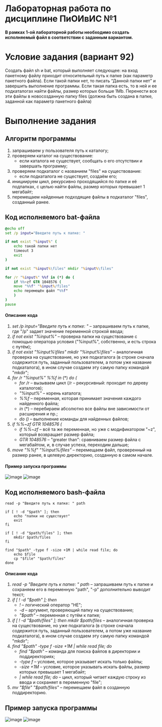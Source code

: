 # Лабораторная работа по дисциплине ПиОИвИС №1
**В рамках 1-ой лабораторной работы необходимо создать исполняемый файл в соответствии с заданным вариантом.**
# Условие задания (вариант 92)
Создать файл sh и bat, который выполняет следующее:
на вход пакетному файлу приходит относительный путь к папке (как параметр пакетного файла). Если такой папки нет, то писать “Данной папки нет” и завершить выполнение программы. Если такая папка есть, то в ней и ее подкаталогах найти файлы, размер которых больше 1Mb. Перенести все эти файлы в новосозданную папку files (должна быть создана в папке, заданной как параметр пакетного файла)

# Выполнение задания
## Алгоритм программы
1. запрашиваем у пользователя путь к каталогу;
2. проверяем каталог на существованиe:
   - если каталога не существует, сообщать о его отсутствии и завершать программу;
3. проверяем подкаталог с названием "files" на существование:
   - если подкаталога не существует, создаём его;
4. инициируем цикл, рекурсивно проходящийся по папке и её подпапках, с целью найти файлы, размер которых превышает 1 мегабайт;
5. перемещаем найденные подходящие файлы в подкаталог "files", созданный ранее.

## **Код исполняемого bat-файла**
```bat
@echo off
set /p input="Введите путь к папке: "

if not exist "%input%" (
	echo такой папки нет
	timeout 3
	exit
)

if not exist "%input%\files" mkdir "%input%\files"

for /r "%input%" %%f in (*) do (
	if %%~zf GTR 1048576 (
	move "%%f" "%input%/files"
	echo перемещён файл "%%f"
	)
)
pause
```
#### Описание кода
1. *set /p input="Введите путь к папке: "* – запрашиваем путь к папке, где "/p" задает значение переменной строкой ввода;
2. *if not exist "%input%"* – проверка папки на существование с помощью оператора условия ("%input%", собственно, и есть строка с путём);
3. *if not exist "%input%\files" mkdir "%input%\files"* – аналогичная проверка на существование, но уже подкаталога (в строке сначала содержится путь, заданный пользователем, а потом уже название подкаталога), в ином случае создаем эту самую папку командой "mkdir";
4. *for /r "%input%" %%f in* (*) *do* *(*
   - *for /r* – вызываем цикл (/r – рекурсивный: проходит по дереву каталогов);
   - *"%input%"* – корень каталога;
   - *%%f* – переменная, которая принимает значения каждого найденного файла;
   - *in* (*) – перебираем абсолютно все файлы вне зависимости от расширения и пр.;
   - *do ()* – выполнение команды для найденных файлов;
5. *if %%~zf GTR 1048576 (*
   - *if %%~zf* – всё та же переменная, но уже с модификатором "~z", который возвращает размер файла;
   - *GTR 1048576*  – "greater than": сравниваем размер файла с мегабайтом, и, в случае успеха, переходим дальше;
6. *move "%%f" "%input%/files"* – перемещаем файл, проверенный на размер ранее, в целевую директорию, созданную в самом начале.

#### Пример запуска программы
![image](https://github.com/iis-32170x/RPIIS/assets/66639629/0a5ebe72-e009-487b-b9f3-11e41e8b88d0)
![image](https://github.com/iis-32170x/RPIIS/assets/66639629/1695bc14-21a6-4df4-a204-05aa0c11df38)

## **Код исполняемого bash-файла**
```shell
read -p "Введите путь к папке: " path

if [ ! -d "$path" ]; then  
    echo "папки не существует" 
	exit
fi

if [ ! -d "$path/files" ]; then
	mkdir $path/files
fi

find "$path" -type f -size +1M | while read file; do
	echo $file
	cp "$file" "$path/files"
done
```
#### Описание кода
1. *read -p "Введите путь к папке: " path* – запрашиваем путь к папке и сохраняем его в переменную "path", "-p" дополнительно выводит текст;
2. *if [ ! -d "$path" ]; then*
   - *!* – логический оператор "НЕ";
   - *-d* – аргумент, проверяющий папку на существование;
   - *"$path"* – переменная с путём к папке;
3. *if [ ! -d "$path/files" ]; then*
	 *mkdir $path/files* – аналогичная проверка на существование, но уже подкаталога (в строке сначала содержится путь, заданный пользователем, а потом уже название подкаталога), в ином случае создаем эту самую папку командой "mkdir";
4. *find "$path" -type f -size +1M | while read file; do*
   - *find "$path"* – команда для поиска файлов в директории и поддиректориях;
   - *-type f* – условие, которое указывает искать только файлы;
   - *-size +1M* – условие, которое указывать искать файлы, размер которых превышает 1 мегабайт;
   - *| while read file; do* – цикл, который читает каждую строку из ввода и сохраняет в переменную "file";
5. *mv "$file" "$path/files"* – перемещаем файл в созданную поддиректорию.


## Пример запуска программы
![image](https://github.com/iis-32170x/RPIIS/assets/66639629/f7afef39-09ef-4bf8-b340-9d390b4fcb93)
![image](https://github.com/iis-32170x/RPIIS/assets/66639629/3ad58f7a-75f2-4402-8d49-3957fd79483e)



